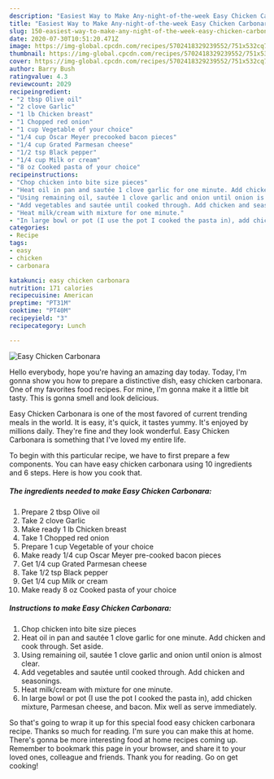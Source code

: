 ```yaml
---
description: "Easiest Way to Make Any-night-of-the-week Easy Chicken Carbonara"
title: "Easiest Way to Make Any-night-of-the-week Easy Chicken Carbonara"
slug: 150-easiest-way-to-make-any-night-of-the-week-easy-chicken-carbonara
date: 2020-07-30T10:51:20.471Z
image: https://img-global.cpcdn.com/recipes/5702418329239552/751x532cq70/easy-chicken-carbonara-recipe-main-photo.jpg
thumbnail: https://img-global.cpcdn.com/recipes/5702418329239552/751x532cq70/easy-chicken-carbonara-recipe-main-photo.jpg
cover: https://img-global.cpcdn.com/recipes/5702418329239552/751x532cq70/easy-chicken-carbonara-recipe-main-photo.jpg
author: Barry Bush
ratingvalue: 4.3
reviewcount: 2029
recipeingredient:
- "2 tbsp Olive oil"
- "2 clove Garlic"
- "1 lb Chicken breast"
- "1 Chopped red onion"
- "1 cup Vegetable of your choice"
- "1/4 cup Oscar Meyer precooked bacon pieces"
- "1/4 cup Grated Parmesan cheese"
- "1/2 tsp Black pepper"
- "1/4 cup Milk or cream"
- "8 oz Cooked pasta of your choice"
recipeinstructions:
- "Chop chicken into bite size pieces"
- "Heat oil in pan and sautée 1 clove garlic for one minute. Add chicken and cook through. Set aside."
- "Using remaining oil, sautée 1 clove garlic and onion until onion is almost clear."
- "Add vegetables and sautée until cooked through. Add chicken and seasonings."
- "Heat milk/cream with mixture for one minute."
- "In large bowl or pot (I use the pot I cooked the pasta in), add chicken mixture, Parmesan cheese, and bacon. Mix well as serve immediately."
categories:
- Recipe
tags:
- easy
- chicken
- carbonara

katakunci: easy chicken carbonara 
nutrition: 171 calories
recipecuisine: American
preptime: "PT31M"
cooktime: "PT40M"
recipeyield: "3"
recipecategory: Lunch

---
```



![Easy Chicken Carbonara](https://img-global.cpcdn.com/recipes/5702418329239552/751x532cq70/easy-chicken-carbonara-recipe-main-photo.jpg)

Hello everybody, hope you're having an amazing day today. Today, I'm gonna show you how to prepare a distinctive dish, easy chicken carbonara. One of my favorites food recipes. For mine, I'm gonna make it a little bit tasty. This is gonna smell and look delicious.



Easy Chicken Carbonara is one of the most favored of current trending meals in the world. It is easy, it's quick, it tastes yummy. It's enjoyed by millions daily. They're fine and they look wonderful. Easy Chicken Carbonara is something that I've loved my entire life.


To begin with this particular recipe, we have to first prepare a few components. You can have easy chicken carbonara using 10 ingredients and 6 steps. Here is how you cook that.

<!--inarticleads1-->

##### The ingredients needed to make Easy Chicken Carbonara:

1. Prepare 2 tbsp Olive oil
1. Take 2 clove Garlic
1. Make ready 1 lb Chicken breast
1. Take 1 Chopped red onion
1. Prepare 1 cup Vegetable of your choice
1. Make ready 1/4 cup Oscar Meyer pre-cooked bacon pieces
1. Get 1/4 cup Grated Parmesan cheese
1. Take 1/2 tsp Black pepper
1. Get 1/4 cup Milk or cream
1. Make ready 8 oz Cooked pasta of your choice




<!--inarticleads2-->

##### Instructions to make Easy Chicken Carbonara:

1. Chop chicken into bite size pieces
1. Heat oil in pan and sautée 1 clove garlic for one minute. Add chicken and cook through. Set aside.
1. Using remaining oil, sautée 1 clove garlic and onion until onion is almost clear.
1. Add vegetables and sautée until cooked through. Add chicken and seasonings.
1. Heat milk/cream with mixture for one minute.
1. In large bowl or pot (I use the pot I cooked the pasta in), add chicken mixture, Parmesan cheese, and bacon. Mix well as serve immediately.




So that's going to wrap it up for this special food easy chicken carbonara recipe. Thanks so much for reading. I'm sure you can make this at home. There's gonna be more interesting food at home recipes coming up. Remember to bookmark this page in your browser, and share it to your loved ones, colleague and friends. Thank you for reading. Go on get cooking!
